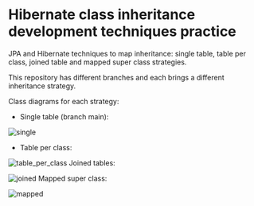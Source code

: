 # Hibernate class inheritance development techniques practice

JPA and Hibernate techniques to map inheritance: single table, table per class, joined table and mapped super class strategies.

This repository has different branches and each brings a different inheritance strategy.

Class diagrams for each strategy:

* Single table (branch main):

![single](https://github.com/cesaugusto108/jpa-hib-inheritance/assets/93228693/03daeaaa-b401-45de-8c2b-47c0349ab1d1)
* Table per class:

![table_per_class](https://github.com/cesaugusto108/jpa-hib-inheritance/assets/93228693/c391109f-17d8-445e-95e4-43e6df6a7a02)
Joined tables:

![joined](https://github.com/cesaugusto108/jpa-hib-inheritance/assets/93228693/0c59be00-8ee5-463d-83e7-76b813be9bbf)
Mapped super class:

![mapped](https://github.com/cesaugusto108/jpa-hib-inheritance/assets/93228693/4b13a99d-d4a9-4ea5-bde2-12b01dff22a7)
